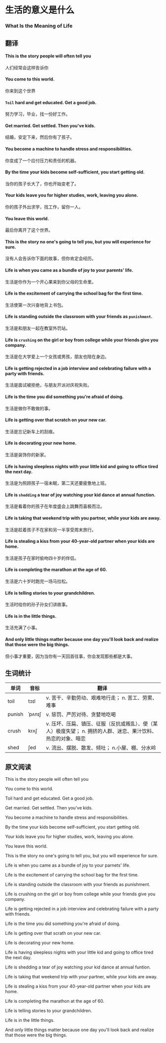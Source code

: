 # 生活的意义是什么
### What Is the Meaning of Life

## 翻译
#### This is the story people will often tell you
人们经常会这样告诉你
#### You come to this world.
你来到这个世界
#### `Toil` hard and get educated. Get a good job.
努力学习，毕业，找一份好工作。
#### Get married. Get settled. Then you've kids.
结婚，安定下来，然后你有了孩子。
#### You become a machine to handle stress and responsibilities.
你变成了一个应付压力和责任的机器。
#### By the time your kids become self-sufficient, you start getting old.
当你的孩子长大了，你也开始变老了。
#### Your kids leave you for higher studies, work, leaving you alone.
你的孩子外出求学，找工作，留你一人。
#### You leave this world.
最后你离开了这个世界。
#### This is the story no one's going to tell you, but you will experience for sure.
没有人会告诉你下面的故事，但你肯定会经历。
#### Life is when you came as a bundle of joy to your parents' life.
生活是你作为一个开心果来到你父母的生命里。
#### Life is the excitement of carrying the school bag for the first time.
生活使第一次兴奋地背上书包。
#### Life is standing outside the classroom with your friends as `punishment`.
生活是和朋友一起在教室外罚站。
#### Life is `crushing` on the girl or boy from college while your friends give you company.
生活是在大学爱上一个女孩或男孩，朋友也陪在身边。
#### Life is getting rejected in a job interview and celebrating failure with a party with friends.
生活是面试被拒绝，与朋友开派对庆祝失败。
#### Life is the time you did something you're afraid of doing.
生活是做你不敢做的事。
#### Life is getting over that scratch on your new car.
生活是忘记新车上的刮痕。
#### Life is decorating your new home.
生活是装饰你的新家。
#### Life is having sleepless nights with your little kid and going to office tired the next day.
生活是为照顾孩子一宿未眠，第二天还要疲惫地上班。
#### Life is `shedding` a tear of joy watching your kid dance at annual function.
生活是看着你的孩子在年度盛会上跳舞而喜极而泣。
#### Life is taking that weekend trip with you partner, while your kids are away.
生活是趁着孩子不在家和另一半享受周末旅行。
#### Life is stealing a kiss from your 40-year-old partner when your kids are home.
生活是孩子在家时偷吻四十岁的伴侣。
#### Life is completing the marathon at the age of 60.
生活是六十岁时跑完一场马拉松。
#### Life is telling stories to your grandchildren.
生活时给你的孙子孙女们讲故事。
#### Life is in the little things.
生活充满了小事。
#### And only little things matter because one day you'll look back and realize that those were the big things.
但小事才重要，因为当你有一天回首往事，你会发现那些都是大事。

## 生词统计
| 单词 | 音标 | 翻译 |
|-|-|-|
| toil | tɔɪl | v. 苦干、辛勤劳动、艰难地行走； n. 苦工、劳累、难事 |
| punish | ˈpʌnɪʃ | v. 惩罚、严厉对待、贪婪地吃喝 |
| crush | krʌʃ | v. 压坏、压扁、镇压、征服（反抗或叛乱）、使（某人）极度失望； n. 拥挤的人群、迷恋、果汁饮料、热恋的对象、暗恋 |
| shed | ʃed | v. 流出、摆脱、散发、倾吐； n.小屋、棚、分水岭 |

## 原文阅读
This is the story people will often tell you

You come to this world.

Toil hard and get educated. Get a good job.

Get married. Get settled. Then you've kids.

You become a machine to handle stress and responsibilities.

By the time your kids become self-sufficient, you start getting old.

Your kids leave you for higher studies, work, leaving you alone.

You leave this world.

This is the story no one's going to tell you, but you will experience for sure.

Life is when you came as a bundle of joy to your parnets' life.

Life is the excitement of carrying the school bag for the first time.

Life is standing outside the classroom with your friends as punishment.

Life is crushing on the girl or boy from college while your friends give you company.

Life is getting rejected in a job interview and celebrating failure with a party with friends.

Life is the time you did something you're afraid of doing.

Life is getting over that scrath on your new car.

Life is decorating your new home.

Life is having sleepless nights with your little kid and going to office tired the next day.

Life is shedding a tear of joy watching your kid dance at annual funtion.

Life is taking that weekend trip with your partner, while your kids are away.

Life is stealing a kiss from your 40-year-old partner when your kids are home.

Life is completing the marathon at the age of 60.

Life is telling stories to your grandchildren.

Life is in the little things.

And only little things matter because one day you'll look back and realize that those were the big things.

<src-rtyAudio :src="'https://rtyxmd.gitee.io/rtyresources2019/2019-October/What%20Is%20the%20Meaning%20of%20Life.mp3'"></src-rtyAudio>
